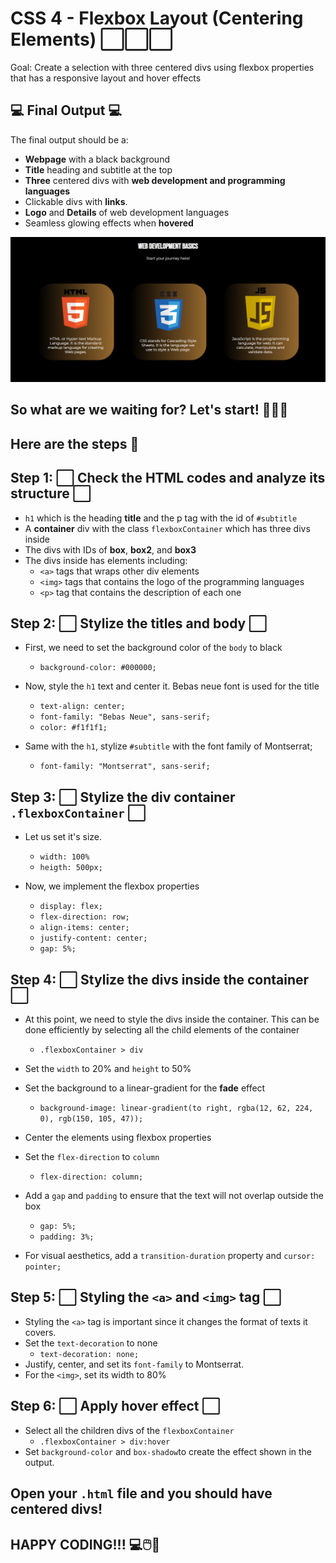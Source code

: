 # CSS 4 - Flexbox Layout (Centering Elements) ⬜⬜⬜

Goal: 
Create a selection with three centered divs using flexbox properties that has a responsive layout and hover effects

## 💻 Final Output 💻

The final output should be a:

- **Webpage** with a black background
- **Title** heading and subtitle at the top  
- **Three** centered divs with **web development and programming languages**
- Clickable divs with **links**.
- **Logo** and **Details** of web development languages
- Seamless glowing effects when **hovered**

![Sample Output](./output/image-output.png)

## So what are we waiting for? Let's start! 🧑🏾‍💻

## Here are the steps 👣

## Step 1: ⬜ Check the HTML codes and analyze its structure ⬜

- `h1` which is the heading **title** and the p tag with the id of `#subtitle`
- A **container** div with the class `flexboxContainer` which has three divs inside
- The divs with IDs of **box**, **box2**, and **box3**
- The divs inside has elements including:
    - `<a>` tags that wraps other div elements
    - `<img>` tags that contains the logo of the programming languages
    - `<p>` tag that contains the description of each one


## Step 2: ⬜ Stylize the titles and body ⬜

- First, we need to set the background color of the `body` to black
    - `background-color: #000000;`

- Now, style the `h1` text and center it. Bebas neue font is used for the title
    - `text-align: center;`
    - `font-family: "Bebas Neue", sans-serif;`
    - `color: #f1f1f1;`

- Same with the `h1`, stylize `#subtitle` with the font family of Montserrat;
    - `font-family: "Montserrat", sans-serif;`

## Step 3: ⬜ Stylize the div container `.flexboxContainer` ⬜

- Let us set it's size.
    - `width: 100%`
    - `heigth: 500px;`

- Now, we implement the flexbox properties
    - `display: flex;` 
    - `flex-direction: row;` 
    - `align-items: center;`
    - `justify-content: center;`
    - `gap: 5%;`

## Step 4: ⬜ Stylize the divs inside the container ⬜

- At this point, we need to style the divs inside the container. This can be done efficiently by selecting all the child elements of the container 
    - `.flexboxContainer > div`

- Set the `width` to 20% and `height` to 50%
- Set the background to a linear-gradient for the **fade** effect
    - `background-image: linear-gradient(to right, rgba(12, 62, 224, 0), rgb(150, 105, 47));`

- Center the elements using flexbox properties
- Set the `flex-direction` to `column`
    - `flex-direction: column;`

- Add a `gap` and `padding` to ensure that the text will not overlap outside the box
    - `gap: 5%;`
    - `padding: 3%;`

- For visual aesthetics, add a `transition-duration` property and `cursor: pointer;`

## Step 5: ⬜ Styling the `<a>` and `<img>` tag ⬜

- Styling the `<a>` tag is important since it changes the format of texts it covers.
- Set the `text-decoration` to none
    - `text-decoration: none;`
- Justify, center, and set its `font-family` to Montserrat.
- For the `<img>`, set its width to 80%

## Step 6: ⬜ Apply hover effect ⬜

- Select all the children divs of the `flexboxContainer`
    - `.flexboxContainer > div:hover`
- Set `background-color` and `box-shadow`to create the effect shown in the output. 

## Open your `.html` file and you should have centered divs!

## HAPPY CODING!!! 💻🖱️🥳